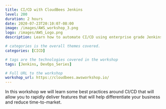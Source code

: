 ```yaml
---
title: CI/CD with CloudBees Jenkins
level: 200
duration: 2 hours
date: 2020-07-23T20:10:07-08:00
image: /images/AWS_workshop_3.png
logo: /images/AWS_Logo.png
description: Learn how to automate CI/CD using enterprise grade Jenkins

# categories is the overall themes covered. 
categories: [CICD]

# tags are the technologies covered in the workshop
tags: [Jenkins, DevOps_Series]

# Full URL to the workshop
workshop_url: https://cloudbees.awsworkshop.io/
---
```


In this workshop we will learn some best practices around CI/CD that will allow you to rapidly deliver features that will help differentiate your business and reduce time-to-market.  